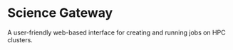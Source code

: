 # Science Gateway
A user-friendly web-based interface for creating and running jobs on HPC clusters.
